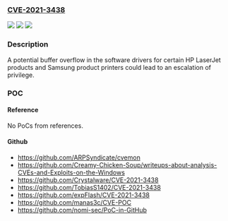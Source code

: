 ### [CVE-2021-3438](https://cve.mitre.org/cgi-bin/cvename.cgi?name=CVE-2021-3438)
![](https://img.shields.io/static/v1?label=Product&message=Certain%20HP%20LaserJet%20products%20and%20Samsung%20product%20printers%2C%20see%20Security%20Bulletin&color=blue)
![](https://img.shields.io/static/v1?label=Version&message=n%2Fa&color=blue)
![](https://img.shields.io/static/v1?label=Vulnerability&message=Escalation%20of%20privilege.&color=brighgreen)

### Description

A potential buffer overflow in the software drivers for certain HP LaserJet products and Samsung product printers could lead to an escalation of privilege.

### POC

#### Reference
No PoCs from references.

#### Github
- https://github.com/ARPSyndicate/cvemon
- https://github.com/Creamy-Chicken-Soup/writeups-about-analysis-CVEs-and-Exploits-on-the-Windows
- https://github.com/Crystalware/CVE-2021-3438
- https://github.com/TobiasS1402/CVE-2021-3438
- https://github.com/expFlash/CVE-2021-3438
- https://github.com/manas3c/CVE-POC
- https://github.com/nomi-sec/PoC-in-GitHub

